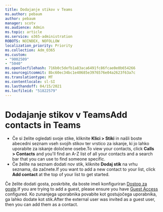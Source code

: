 ```yaml
---
title: Dodajanje stikov v Teams
ms.author: pebaum
author: pebaum
manager: scotv
ms.audience: Admin
ms.topic: article
ms.service: o365-administration
ROBOTS: NOINDEX, NOFOLLOW
localization_priority: Priority
ms.collection: Adm_O365
ms.custom:
- "9002509"
- "5040"
ms.openlocfilehash: 716b0c5defb1a83aca6491fc86fcae0e0b654266
ms.sourcegitcommit: 8bc60ec34bc1e40685e3976576e04a2623f63a7c
ms.translationtype: MT
ms.contentlocale: sl-SI
ms.lasthandoff: 04/15/2021
ms.locfileid: "51822579"
---
```

# <a name="add-contacts-in-teams"></a><span data-ttu-id="8f938-102">Dodajanje stikov v Teams</span><span class="sxs-lookup"><span data-stu-id="8f938-102">Add contacts in Teams</span></span>

- <span data-ttu-id="8f938-103">Če si želite ogledati svoje stike, kliknite **Klici > Stiki** in našli boste abecedni seznam vseh svojih stikov ter vrstico za iskanje, ki jo lahko uporabite za iskanje določene osebe.</span><span class="sxs-lookup"><span data-stu-id="8f938-103">To view your contacts, click **Calls > Contacts** and you'll find an A-Z list of all your contacts and a search bar that you can use to find someone specific.</span></span> 
- <span data-ttu-id="8f938-104">Če želite na seznam dodati nov stik, kliknite **Dodaj stik** na vrhu seznama, da začnete.</span><span class="sxs-lookup"><span data-stu-id="8f938-104">If you want to add a new contact to your list, click **Add contact** at the top of your list to get started.</span></span>

<span data-ttu-id="8f938-105">Če želite dodati gosta, poskrbite, da boste imeli konfiguriran [Dostop za goste](https://docs.microsoft.com/microsoftteams/set-up-guests).</span><span class="sxs-lookup"><span data-stu-id="8f938-105">If you are trying to add a guest, please ensure you have [Guest Access](https://docs.microsoft.com/microsoftteams/set-up-guests) configured.</span></span> <span data-ttu-id="8f938-106">Ko zunanjega uporabnika povabite kot gostujočega uporabnika, ga lahko dodate kot stik.</span><span class="sxs-lookup"><span data-stu-id="8f938-106">After the external user was invited as a guest user, then you can add them as a contact.</span></span>
